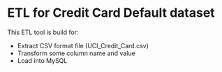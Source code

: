 # ETL for Credit Card Default dataset

This ETL tool is build for:

- Extract CSV format file (UCI_Credit_Card.csv)
- Transform some column name and value
- Load into MySQL

